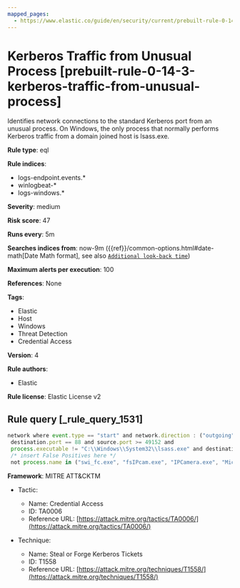 ```yaml
---
mapped_pages:
  - https://www.elastic.co/guide/en/security/current/prebuilt-rule-0-14-3-kerberos-traffic-from-unusual-process.html
---
```


# Kerberos Traffic from Unusual Process [prebuilt-rule-0-14-3-kerberos-traffic-from-unusual-process]

Identifies network connections to the standard Kerberos port from an unusual process. On Windows, the only process that normally performs Kerberos traffic from a domain joined host is lsass.exe.

**Rule type**: eql

**Rule indices**:

* logs-endpoint.events.*
* winlogbeat-*
* logs-windows.*

**Severity**: medium

**Risk score**: 47

**Runs every**: 5m

**Searches indices from**: now-9m ({{ref}}/common-options.html#date-math[Date Math format], see also [`Additional look-back time`](docs-content://solutions/security/detect-and-alert/create-detection-rule.md#rule-schedule))

**Maximum alerts per execution**: 100

**References**: None

**Tags**:

* Elastic
* Host
* Windows
* Threat Detection
* Credential Access

**Version**: 4

**Rule authors**:

* Elastic

**Rule license**: Elastic License v2

## Rule query [_rule_query_1531]

```js
network where event.type == "start" and network.direction : ("outgoing", "egress") and
 destination.port == 88 and source.port >= 49152 and
 process.executable != "C:\\Windows\\System32\\lsass.exe" and destination.address !="127.0.0.1" and destination.address !="::1" and
 /* insert False Positives here */
 not process.name in ("swi_fc.exe", "fsIPcam.exe", "IPCamera.exe", "MicrosoftEdgeCP.exe", "MicrosoftEdge.exe", "iexplore.exe", "chrome.exe", "msedge.exe", "opera.exe", "firefox.exe")
```

**Framework**: MITRE ATT&CKTM

* Tactic:

    * Name: Credential Access
    * ID: TA0006
    * Reference URL: [https://attack.mitre.org/tactics/TA0006/](https://attack.mitre.org/tactics/TA0006/)

* Technique:

    * Name: Steal or Forge Kerberos Tickets
    * ID: T1558
    * Reference URL: [https://attack.mitre.org/techniques/T1558/](https://attack.mitre.org/techniques/T1558/)



